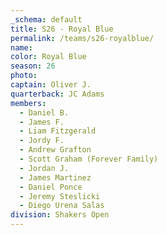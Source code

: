 ```yaml
---
_schema: default
title: S26 - Royal Blue
permalink: /teams/s26-royalblue/
name:
color: Royal Blue
season: 26
photo:
captain: Oliver J.
quarterback: JC Adams
members:
  - Daniel B.
  - James F.
  - Liam Fitzgerald
  - Jordy F.
  - Andrew Grafton
  - Scott Graham (Forever Family)
  - Jordan J.
  - James Martinez
  - Daniel Ponce
  - Jeremy Steslicki
  - Diego Urena Salas
division: Shakers Open
---
```

